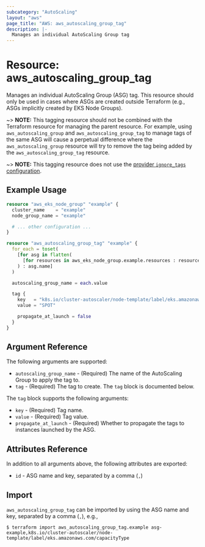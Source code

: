 ```yaml
---
subcategory: "AutoScaling"
layout: "aws"
page_title: "AWS: aws_autoscaling_group_tag"
description: |-
  Manages an individual AutoScaling Group tag
---
```


# Resource: aws_autoscaling_group_tag

Manages an individual AutoScaling Group (ASG) tag. This resource should only be used in cases where ASGs are created outside Terraform (e.g., ASGs implicitly created by EKS Node Groups).

~> **NOTE:** This tagging resource should not be combined with the Terraform resource for managing the parent resource. For example, using `aws_autoscaling_group` and `aws_autoscaling_group_tag` to manage tags of the same ASG will cause a perpetual difference where the `aws_autoscaling_group` resource will try to remove the tag being added by the `aws_autoscaling_group_tag` resource.

~> **NOTE:** This tagging resource does not use the [provider `ignore_tags` configuration](/docs/providers/aws/index.html#ignore_tags).

## Example Usage

```terraform
resource "aws_eks_node_group" "example" {
  cluster_name    = "example"
  node_group_name = "example"

  # ... other configuration ...
}

resource "aws_autoscaling_group_tag" "example" {
  for_each = toset(
    [for asg in flatten(
      [for resources in aws_eks_node_group.example.resources : resources.autoscaling_groups]
    ) : asg.name]
  )

  autoscaling_group_name = each.value

  tag {
    key   = "k8s.io/cluster-autoscaler/node-template/label/eks.amazonaws.com/capacityType"
    value = "SPOT"

    propagate_at_launch = false
  }
}
```

## Argument Reference

The following arguments are supported:

* `autoscaling_group_name` - (Required) The name of the AutoScaling Group to apply the tag to.
* `tag` - (Required) The tag to create. The `tag` block is documented below.

The `tag` block supports the following arguments:

* `key` - (Required) Tag name.
* `value` - (Required) Tag value.
* `propagate_at_launch` - (Required) Whether to propagate the tags to instances launched by the ASG.

## Attributes Reference

In addition to all arguments above, the following attributes are exported:

* `id` - ASG name and key, separated by a comma (`,`)

## Import

`aws_autoscaling_group_tag` can be imported by using the ASG name and key, separated by a comma (`,`), e.g.,

```
$ terraform import aws_autoscaling_group_tag.example asg-example,k8s.io/cluster-autoscaler/node-template/label/eks.amazonaws.com/capacityType
```
